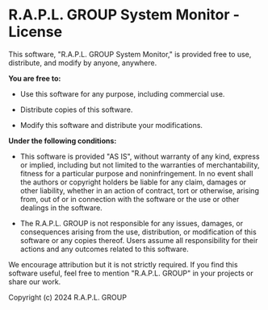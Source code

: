 R.A.P.L. GROUP System Monitor - License
=======================================

This software, "R.A.P.L. GROUP System Monitor," is provided free to use, distribute, and modify by anyone, anywhere.

**You are free to:**

*   Use this software for any purpose, including commercial use.
    
*   Distribute copies of this software.
    
*   Modify this software and distribute your modifications.
    

**Under the following conditions:**

*   This software is provided "AS IS", without warranty of any kind, express or implied, including but not limited to the warranties of merchantability, fitness for a particular purpose and noninfringement. In no event shall the authors or copyright holders be liable for any claim, damages or other liability, whether in an action of contract, tort or otherwise, arising from, out of or in connection with the software or the use or other dealings in the software.
    
*   The R.A.P.L. GROUP is not responsible for any issues, damages, or consequences arising from the use, distribution, or modification of this software or any copies thereof. Users assume all responsibility for their actions and any outcomes related to this software.
    

We encourage attribution but it is not strictly required. If you find this software useful, feel free to mention "R.A.P.L. GROUP" in your projects or share our work.

Copyright (c) 2024 R.A.P.L. GROUP